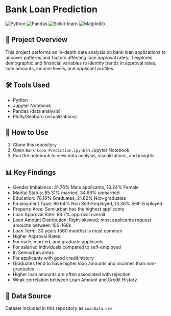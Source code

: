 # **Bank Loan Prediction**
![Python](https://img.shields.io/badge/Python-3.8%2B-blue)
![Pandas](https://img.shields.io/badge/Pandas-1.3%2B-orange)
![Scikit-learn](https://img.shields.io/badge/Scikit--learn-1.0%2B-yellowgreen)
![Matplotlib](https://img.shields.io/badge/Matplotlib-3.5%2B-blueviolet)

## 📌 Project Overview
This project performs an in-depth data analysis on bank loan applications to uncover patterns and factors affecting loan approval rates. It explores demographic and financial variables to identify trends in approval rates, loan amounts, income levels, and applicant profiles.

## 🛠️ **Tools Used**
- Python
- Jupyter Notebook
- Pandas (data analysis)
- Plotly/Seaborn (visualizations)

## 📖 How to Use
1. Clone this repository
2. Open `Bank Loan Prediction.ipynb` in Jupyter Notebook
3. Run the notebook to view data analysis, visualizations, and insights

## 📊 Key Findings
- Gender Imbalance: 81.76% Male applicants, 18.24% Female
- Marital Status: 65.31% married, 34.69% unmarried
- Education: 78.18% Graduates, 21.82% Non-graduates
- Employment Type: 86.64% Non Self-Employed, 13.36% Self-Employed
- Property Area: Semiurban has the highest applicants
- Loan Approval Rate: 68.7% approval overall
- Loan Amount Distribution: Right-skewed; most applicants request amounts between 100-168k
- Loan Term: 30 years (360 months) is most common
- Higher Approval Rates:
- For male, married, and graduate applicants
- For salaried individuals compared to self-employed
- In Semiurban areas
- For applicants with good credit history
- Graduates tend to have higher loan amounts and incomes than non-graduates
- Higher loan amounts are often associated with rejection
- Weak correlation between Loan Amount and Credit History

## 📂 Data Source
Dataset included in this repository as `LoanData.csv`
